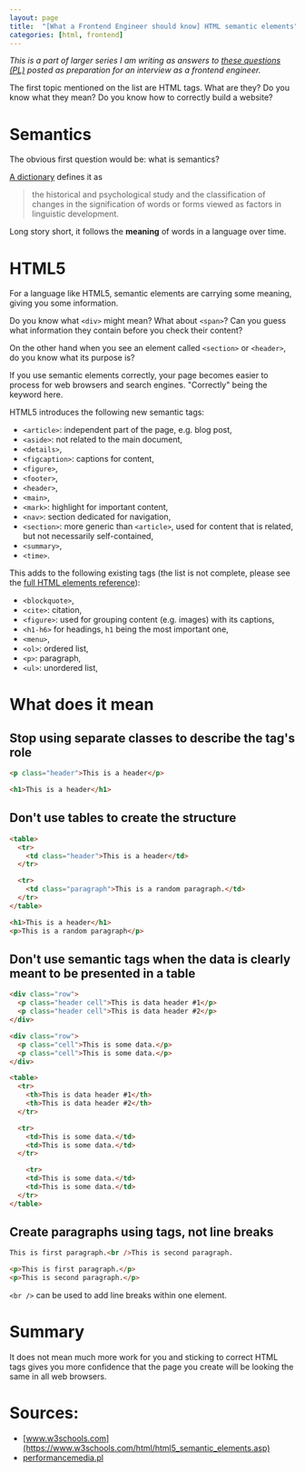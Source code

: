 ```yaml
---
layout: page
title:  "[What a Frontend Engineer should know] HTML semantic elements"
categories: [html, frontend]
---
```


*This is a part of larger series I am writing as answers to [these questions (PL)](https://solutionchaser.com/rekrutacja-na-front-end-developera-porady-pytania/) posted as preparation for an interview as a frontend engineer.*

The first topic mentioned on the list are HTML tags. What are they? Do you know what they mean? Do you know how to correctly build a website?

<!--more-->

# Semantics

The obvious first question would be: what is semantics?

[A dictionary](https://www.merriam-webster.com/dictionary/semantics) defines it as
> the historical and psychological study and the classification of changes in the signification of words or forms viewed as factors in linguistic development.

Long story short, it follows the **meaning** of words in a language over time.

# HTML5

For a language like HTML5, semantic elements are carrying some meaning, giving you some information.

Do you know what `<div>` might mean? What about `<span>`? Can you guess what information they contain before you check their content?

On the other hand when you see an element called `<section>` or `<header>`, do you know what its purpose is?

If you use semantic elements correctly, your page becomes easier to process for web browsers and search engines. "Correctly" being the keyword here.

HTML5 introduces the following new semantic tags:

* `<article>`: independent part of the page, e.g. blog post,
* `<aside>`: not related to the main document,
* `<details>`,
* `<figcaption>`: captions for content,
* `<figure>`,
* `<footer>`,
* `<header>`,
* `<main>`,
* `<mark>`: highlight for important content,
* `<nav>`: section dedicated for navigation,
* `<section>`: more generic than `<article>`, used for content that is related, but not necessarily self-contained,
* `<summary>`,
* `<time>`.

This adds to the following existing tags (the list is not complete, please see the [full HTML elements reference](https://developer.mozilla.org/en-US/docs/Web/HTML/Element)):

* `<blockquote>`,
* `<cite>`: citation,
* `<figure>`: used for grouping content (e.g. images) with its captions,
* `<h1-h6>` for headings, `h1` being the most important one,
* `<menu>`,
* `<ol>`: ordered list,
* `<p>`: paragraph,
* `<ul>`: unordered list,

# What does it mean

## Stop using separate classes to describe the tag's role

```html
<p class="header">This is a header</p>
```

```html
<h1>This is a header</h1>
```

## Don't use tables to create the structure

```html
<table>
  <tr>
    <td class="header">This is a header</td>
  </tr>

  <tr>
    <td class="paragraph">This is a random paragraph.</td>
  </tr>
</table>
```

```html
<h1>This is a header</h1>
<p>This is a random paragraph</p>
```

## Don't use semantic tags when the data is clearly meant to be presented in a table

```html
<div class="row">
  <p class="header cell">This is data header #1</p>
  <p class="header cell">This is data header #2</p>
</div>

<div class="row">
  <p class="cell">This is some data.</p>
  <p class="cell">This is some data.</p>
</div>
```

```html
<table>
  <tr>
    <th>This is data header #1</th>
    <th>This is data header #2</th>
  </tr>

  <tr>
    <td>This is some data.</td>
    <td>This is some data.</td>
  </tr>

    <tr>
    <td>This is some data.</td>
    <td>This is some data.</td>
  </tr>
</table>
```

## Create paragraphs using tags, not line breaks

```html
This is first paragraph.<br />This is second paragraph.
```

```html
<p>This is first paragraph.</p>
<p>This is second paragraph.</p>
```

`<br />` can be used to add line breaks within one element.

# Summary

It does not mean much more work for you and sticking to correct HTML tags gives you more confidence that the page you create will be looking the same in all web browsers.

# Sources:

* [www.w3schools.com](https://www.w3schools.com/html/html5_semantic_elements.asp)
* [performancemedia.pl](https://performancemedia.pl/blog/semantyka-czyli-jak-poprawnie-stosowac-znaczniki-html/)